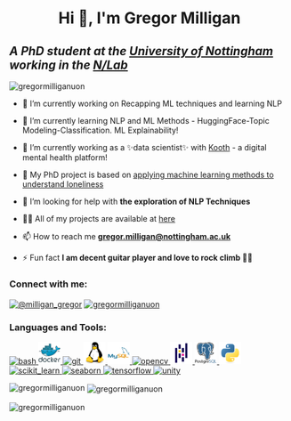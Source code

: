 <h1 align="center">Hi 👋, I'm Gregor Milligan</h1>

## *A PhD student at the [University of Nottingham](https://highlights.cdt.horizon.ac.uk/cohorts/cdt-2021) working in the [N/Lab](https://www.nlab.org.uk/people/)*


<p align="left"> <img src="https://komarev.com/ghpvc/?username=gregormilliganuon&label=Profile%20views&color=0e75b6&style=flat" alt="gregormilliganuon" /> </p>

- 🔭 I’m currently working on Recapping ML techniques and learning NLP 

- 🌱 I’m currently learning NLP and ML Methods - HuggingFace-Topic Modeling-Classification. ML Explainability! 

- 🤔 I’m currently working as a ✨data scientist✨ with [Kooth](https://www.kooth.com/) -  a digital mental health platform!

- 📓 My PhD project is based on [applying machine learning methods to understand loneliness](https://github.com/GregorMilliganUoN/PhD_Proposal_Document)

- 🤝 I’m looking for help with **the exploration of NLP Techniques**

- 👨‍💻 All of my projects are available at [here](https://github.com/GregorMilliganUoN?tab=repositories)

- 📫 How to reach me **gregor.milligan@nottingham.ac.uk**

- ⚡ Fun fact **I am decent guitar player and love to rock climb 🧗🏻**

<h3 align="left">Connect with me:</h3>
<p align="left">
<a href="https://twitter.com/@milligan_gregor" target="blank"><img align="center" src="https://raw.githubusercontent.com/rahuldkjain/github-profile-readme-generator/master/src/images/icons/Social/twitter.svg" alt="@milligan_gregor" height="30" width="40" /></a>
<a href="https://kaggle.com/gregormilliganuon" target="blank"><img align="center" src="https://raw.githubusercontent.com/rahuldkjain/github-profile-readme-generator/master/src/images/icons/Social/kaggle.svg" alt="gregormilliganuon" height="30" width="40" /></a>
</p>

<h3 align="left">Languages and Tools:</h3>
<p align="left"> <a href="https://www.gnu.org/software/bash/" target="_blank" rel="noreferrer"> <img src="https://www.vectorlogo.zone/logos/gnu_bash/gnu_bash-icon.svg" alt="bash" width="40" height="40"/> </a> <a href="https://www.docker.com/" target="_blank" rel="noreferrer"> <img src="https://raw.githubusercontent.com/devicons/devicon/master/icons/docker/docker-original-wordmark.svg" alt="docker" width="40" height="40"/> </a> <a href="https://git-scm.com/" target="_blank" rel="noreferrer"> <img src="https://www.vectorlogo.zone/logos/git-scm/git-scm-icon.svg" alt="git" width="40" height="40"/> </a> <a href="https://www.linux.org/" target="_blank" rel="noreferrer"> <img src="https://raw.githubusercontent.com/devicons/devicon/master/icons/linux/linux-original.svg" alt="linux" width="40" height="40"/> </a> <a href="https://www.mysql.com/" target="_blank" rel="noreferrer"> <img src="https://raw.githubusercontent.com/devicons/devicon/master/icons/mysql/mysql-original-wordmark.svg" alt="mysql" width="40" height="40"/> </a> <a href="https://opencv.org/" target="_blank" rel="noreferrer"> <img src="https://www.vectorlogo.zone/logos/opencv/opencv-icon.svg" alt="opencv" width="40" height="40"/> </a> <a href="https://pandas.pydata.org/" target="_blank" rel="noreferrer"> <img src="https://raw.githubusercontent.com/devicons/devicon/2ae2a900d2f041da66e950e4d48052658d850630/icons/pandas/pandas-original.svg" alt="pandas" width="40" height="40"/> </a> <a href="https://www.postgresql.org" target="_blank" rel="noreferrer"> <img src="https://raw.githubusercontent.com/devicons/devicon/master/icons/postgresql/postgresql-original-wordmark.svg" alt="postgresql" width="40" height="40"/> </a> <a href="https://www.python.org" target="_blank" rel="noreferrer"> <img src="https://raw.githubusercontent.com/devicons/devicon/master/icons/python/python-original.svg" alt="python" width="40" height="40"/> </a> <a href="https://scikit-learn.org/" target="_blank" rel="noreferrer"> <img src="https://upload.wikimedia.org/wikipedia/commons/0/05/Scikit_learn_logo_small.svg" alt="scikit_learn" width="40" height="40"/> </a> <a href="https://seaborn.pydata.org/" target="_blank" rel="noreferrer"> <img src="https://seaborn.pydata.org/_images/logo-mark-lightbg.svg" alt="seaborn" width="40" height="40"/> </a> <a href="https://www.tensorflow.org" target="_blank" rel="noreferrer"> <img src="https://www.vectorlogo.zone/logos/tensorflow/tensorflow-icon.svg" alt="tensorflow" width="40" height="40"/> </a> <a href="https://unity.com/" target="_blank" rel="noreferrer"> <img src="https://www.vectorlogo.zone/logos/unity3d/unity3d-icon.svg" alt="unity" width="40" height="40"/> </a> </p>

<p><img align="left" src="https://github-readme-stats.vercel.app/api/top-langs?username=gregormilliganuon&show_icons=true&locale=en&layout=compact" alt="gregormilliganuon" /></p>

<p>&nbsp;<img align="center" src="https://github-readme-stats.vercel.app/api?username=gregormilliganuon&show_icons=true&locale=en" alt="gregormilliganuon" /></p>

<p><img align="center" src="https://github-readme-streak-stats.herokuapp.com/?user=gregormilliganuon&" alt="gregormilliganuon" /></p>

